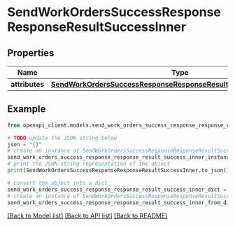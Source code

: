 # SendWorkOrdersSuccessResponseResponseResultSuccessInner


## Properties

Name | Type | Description | Notes
------------ | ------------- | ------------- | -------------
**attributes** | [**SendWorkOrdersSuccessResponseResponseResultSuccessInnerAttributes**](SendWorkOrdersSuccessResponseResponseResultSuccessInnerAttributes.md) |  | 

## Example

```python
from openapi_client.models.send_work_orders_success_response_response_result_success_inner import SendWorkOrdersSuccessResponseResponseResultSuccessInner

# TODO update the JSON string below
json = "{}"
# create an instance of SendWorkOrdersSuccessResponseResponseResultSuccessInner from a JSON string
send_work_orders_success_response_response_result_success_inner_instance = SendWorkOrdersSuccessResponseResponseResultSuccessInner.from_json(json)
# print the JSON string representation of the object
print(SendWorkOrdersSuccessResponseResponseResultSuccessInner.to_json())

# convert the object into a dict
send_work_orders_success_response_response_result_success_inner_dict = send_work_orders_success_response_response_result_success_inner_instance.to_dict()
# create an instance of SendWorkOrdersSuccessResponseResponseResultSuccessInner from a dict
send_work_orders_success_response_response_result_success_inner_from_dict = SendWorkOrdersSuccessResponseResponseResultSuccessInner.from_dict(send_work_orders_success_response_response_result_success_inner_dict)
```
[[Back to Model list]](../README.md#documentation-for-models) [[Back to API list]](../README.md#documentation-for-api-endpoints) [[Back to README]](../README.md)


